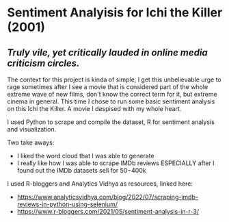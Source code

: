 # Sentiment Analyisis for Ichi the Killer (2001)
## _Truly vile, yet critically lauded in online media criticism circles._

The context for this project is kinda of simple, I get this unbelievable urge to rage sometimes after I see a movie that is considered part of the whole extreme wave of new films, don't know the correct term for it, but extreme cinema in general.
This time I chose to run some basic sentiment analysis on this Ichi the Killer. A movie I despised with my whole heart.

I used Python to scrape and compile the dataset, R for sentiment analysis and visualization.

Two take aways:
- I liked the word cloud that I was able to generate
- I really like how I was able to scrape IMDb reviews ESPECIALLY after I found out the IMDb datasets sell for $50-$400k

I used R-bloggers and Analytics Vidhya as resources, linked here: 
- https://www.analyticsvidhya.com/blog/2022/07/scraping-imdb-reviews-in-python-using-selenium/
- https://www.r-bloggers.com/2021/05/sentiment-analysis-in-r-3/

